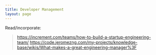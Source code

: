 ```yaml
---
title: Developer Management
layout: page
---
```


Read/incorporate:
> <https://increment.com/teams/how-to-build-a-startup-engineering-team/>
> <https://code.jeromezng.com/my-projects/knowledge-base/wikis/What-makes-a-great-engineering-manager%3F>
